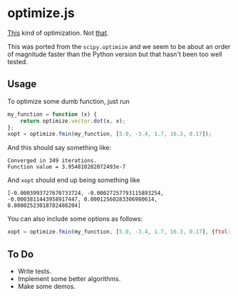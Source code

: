 optimize.js
===========

[This](http://en.wikipedia.org/wiki/Mathematical_optimization) kind of
optimization. Not [that](https://developers.google.com/closure/compiler/).

This was ported from the `scipy.optimize` and we seem to be about an order
of magnitude faster than the Python version but that hasn't been too well
tested.

Usage
-----

To optimize some dumb function, just run

```javascript
my_function = function (x) {
    return optimize.vector.dot(x, x);
};
xopt = optimize.fmin(my_function, [5.0, -3.4, 1.7, 16.3, 0.17]);
```

And this should say something like:

```
Converged in 349 iterations.
Function value = 3.954810202072493e-7
```

And `xopt` should end up being something like

```
[-0.0003993727670733724, -0.00027257793115893254, -0.0003811443958917447, 0.00012560283306980614, 0.00002523018782488204]
```

You can also include some options as follows:

```javascript
xopt = optimize.fmin(my_function, [5.0, -3.4, 1.7, 16.3, 0.17], {ftol: 1e-7, maxiter: 1000});
```

To Do
-----

* Write tests.
* Implement some better algorithms.
* Make some demos.